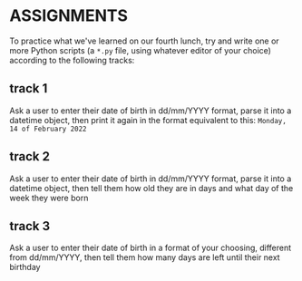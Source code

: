 # ASSIGNMENTS

To practice what we've learned on our fourth lunch, try and write one or more Python scripts (a `*.py` file, using whatever editor of your choice) according to the following tracks:

## track 1

Ask a user to enter their date of birth in dd/mm/YYYY format, parse it into a datetime object, then print it again in the format equivalent to this: `Monday, 14 of February 2022`

## track 2

Ask a user to enter their date of birth in dd/mm/YYYY format, parse it into a datetime object, then tell them how old they are in days and what day of the week they were born

## track 3

Ask a user to enter their date of birth in a format of your choosing, different from dd/mm/YYYY, then tell them how many days are left until their next birthday
